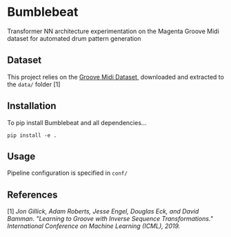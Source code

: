 # Bumblebeat

Transformer NN architecture experimentation on the Magenta Groove Midi dataset for automated drum pattern generation

## Dataset

This project relies on the [Groove Midi Dataset](https://magenta.tensorflow.org/datasets/groove#dataset), downloaded and extracted to the `data/` folder [1]

## Installation

To pip install Bumblebeat and all dependencies...

`pip install -e .`

## Usage

Pipeline configuration is specified in `conf/`

## References

[1] *Jon Gillick, Adam Roberts, Jesse Engel, Douglas Eck, and David Bamman.
"Learning to Groove with Inverse Sequence Transformations."
  International Conference on Machine Learning (ICML), 2019.*

